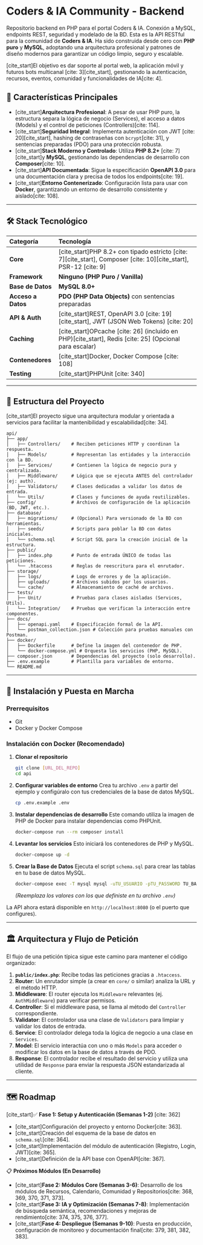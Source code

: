 # Coders & IA Community - Backend
Repositorio backend en PHP para el portal Coders &amp; IA. Conexión a MySQL, endpoints REST, seguridad y modelado de la BD.
Esta es la API RESTful para la comunidad de **Coders & IA**. Ha sido construida desde cero con **PHP puro** y **MySQL**, adoptando una arquitectura profesional y patrones de diseño modernos para garantizar un código limpio, seguro y escalable.

[cite\_start]El objetivo es dar soporte al portal web, la aplicación móvil y futuros bots multicanal [cite: 3][cite\_start], gestionando la autenticación, recursos, eventos, comunidad y funcionalidades de IA[cite: 4].

## 🚀 Características Principales

  * [cite\_start]**Arquitectura Profesional**: A pesar de usar PHP puro, la estructura separa la lógica de negocio (Services), el acceso a datos (Models) y el control de peticiones (Controllers)[cite: 114].
  * [cite\_start]**Seguridad Integral**: Implementa autenticación con JWT [cite: 20][cite\_start], hashing de contraseñas con `bcrypt`[cite: 31], y sentencias preparadas (PDO) para una protección robusta.
  * [cite\_start]**Stack Moderno y Controlado**: Utiliza **PHP 8.2+** [cite: 7] [cite\_start]y **MySQL**, gestionando las dependencias de desarrollo con **Composer**[cite: 10].
  * [cite\_start]**API Documentada**: Sigue la especificación **OpenAPI 3.0** para una documentación clara y precisa de todos los endpoints[cite: 19].
  * [cite\_start]**Entorno Contenerizado**: Configuración lista para usar con **Docker**, garantizando un entorno de desarrollo consistente y aislado[cite: 108].

-----

## 🛠️ Stack Tecnológico

| Categoría         | Tecnología                                                              |
| :---------------- | :---------------------------------------------------------------------- |
| **Core** | [cite\_start]PHP 8.2+ con tipado estricto [cite: 7][cite\_start], Composer [cite: 10][cite\_start], PSR-12 [cite: 9]       |
| **Framework** | **Ninguno (PHP Puro / Vanilla)** |
| **Base de Datos** | **MySQL 8.0+** |
| **Acceso a Datos**| **PDO (PHP Data Objects)** con sentencias preparadas                    |
| **API & Auth** | [cite\_start]REST, OpenAPI 3.0 [cite: 19][cite\_start], JWT (JSON Web Tokens) [cite: 20]            |
| **Caching** | [cite\_start]OPcache [cite: 26] (incluido en PHP)[cite\_start], Redis [cite: 25] (Opcional para escalar) |
| **Contenedores** | [cite\_start]Docker, Docker Compose [cite: 108]                                      |
| **Testing** | [cite\_start]PHPUnit [cite: 340]                                                             |

-----

## 📁 Estructura del Proyecto

[cite\_start]El proyecto sigue una arquitectura modular y orientada a servicios para facilitar la mantenibilidad y escalabilidad[cite: 34].

```
api/
├── app/
│   ├── Controllers/    # Reciben peticiones HTTP y coordinan la respuesta.
│   ├── Models/         # Representan las entidades y la interacción con la BD.
│   ├── Services/       # Contienen la lógica de negocio pura y centralizada.
│   ├── Middleware/     # Lógica que se ejecuta ANTES del controlador (ej: auth).
│   ├── Validators/     # Clases dedicadas a validar los datos de entrada.
│   └── Utils/          # Clases y funciones de ayuda reutilizables.
├── config/             # Archivos de configuración de la aplicación (BD, JWT, etc.).
├── database/
│   ├── migrations/     # (Opcional) Para versionado de la BD con herramientas.
│   ├── seeds/          # Scripts para poblar la BD con datos iniciales.
│   └── schema.sql      # Script SQL para la creación inicial de la estructura.
├── public/
│   ├── index.php       # Punto de entrada ÚNICO de todas las peticiones.
│   └── .htaccess       # Reglas de reescritura para el enrutador.
├── storage/
│   ├── logs/           # Logs de errores y de la aplicación.
│   ├── uploads/        # Archivos subidos por los usuarios.
│   └── cache/          # Almacenamiento de caché de archivos.
├── tests/
│   ├── Unit/           # Pruebas para clases aisladas (Services, Utils).
│   └── Integration/    # Pruebas que verifican la interacción entre componentes.
├── docs/
│   ├── openapi.yaml    # Especificación formal de la API.
│   └── postman_collection.json # Colección para pruebas manuales con Postman.
├── docker/
│   ├── Dockerfile      # Define la imagen del contenedor de PHP.
│   └── docker-compose.yml # Orquesta los servicios (PHP, MySQL).
├── composer.json       # Dependencias del proyecto (solo desarrollo).
├── .env.example        # Plantilla para variables de entorno.
└── README.md
```

-----

## 🚀 Instalación y Puesta en Marcha

### Prerrequisitos

  * Git
  * Docker y Docker Compose

### Instalación con Docker (Recomendado)

1.  **Clonar el repositorio**

    ```bash
    git clone [URL_DEL_REPO]
    cd api
    ```

2.  **Configurar variables de entorno**
    Crea tu archivo `.env` a partir del ejemplo y configúralo con tus credenciales de la base de datos MySQL.

    ```bash
    cp .env.example .env
    ```

3.  **Instalar dependencias de desarrollo**
    Este comando utiliza la imagen de PHP de Docker para instalar dependencias como PHPUnit.

    ```bash
    docker-compose run --rm composer install
    ```

4.  **Levantar los servicios**
    Esto iniciará los contenedores de PHP y MySQL.

    ```bash
    docker-compose up -d
    ```

5.  **Crear la Base de Datos**
    Ejecuta el script `schema.sql` para crear las tablas en tu base de datos MySQL.

    ```bash
    docker-compose exec -T mysql mysql -uTU_USUARIO -pTU_PASSWORD TU_BASE_DE_DATOS < database/schema.sql
    ```

    *(Reemplaza los valores con los que definiste en tu archivo `.env`)*

La API ahora estará disponible en `http://localhost:8080` (o el puerto que configures).

-----

## 🏛️ Arquitectura y Flujo de Petición

El flujo de una petición típica sigue este camino para mantener el código organizado:

1.  **`public/index.php`**: Recibe todas las peticiones gracias a `.htaccess`.
2.  **Router**: Un enrutador simple (a crear en `core/` o similar) analiza la URL y el método HTTP.
3.  **Middleware**: El router ejecuta los `Middleware` relevantes (ej. `AuthMiddleware`) para verificar permisos.
4.  **Controller**: Si el middleware pasa, se llama al método del `Controller` correspondiente.
5.  **Validator**: El controlador usa una clase de `Validators` para limpiar y validar los datos de entrada.
6.  **Service**: El controlador delega toda la lógica de negocio a una clase en `Services`.
7.  **Model**: El servicio interactúa con uno o más `Models` para acceder o modificar los datos en la base de datos a través de PDO.
8.  **Response**: El controlador recibe el resultado del servicio y utiliza una utilidad de `Response` para enviar la respuesta JSON estandarizada al cliente.

-----

## 🗺️ Roadmap

[cite\_start]✅ **Fase 1: Setup y Autenticación (Semanas 1-2)** [cite: 362]

  * [cite\_start]Configuración del proyecto y entorno Docker[cite: 363].
  * [cite\_start]Creación del esquema de la base de datos en `schema.sql`[cite: 364].
  * [cite\_start]Implementación del módulo de autenticación (Registro, Login, JWT)[cite: 365].
  * [cite\_start]Definición de la API base con OpenAPI[cite: 367].

📋 **Próximos Módulos (En Desarrollo)**

  * [cite\_start]**Fase 2: Módulos Core (Semanas 3-6)**: Desarrollo de los módulos de Recursos, Calendario, Comunidad y Repositorios[cite: 368, 369, 370, 371, 373].
  * [cite\_start]**Fase 3: IA y Optimización (Semanas 7-8)**: Implementación de búsqueda semántica, recomendaciones y mejoras de rendimiento[cite: 374, 375, 376, 377].
  * [cite\_start]**Fase 4: Despliegue (Semanas 9-10)**: Puesta en producción, configuración de monitoreo y documentación final[cite: 379, 381, 382, 383].
